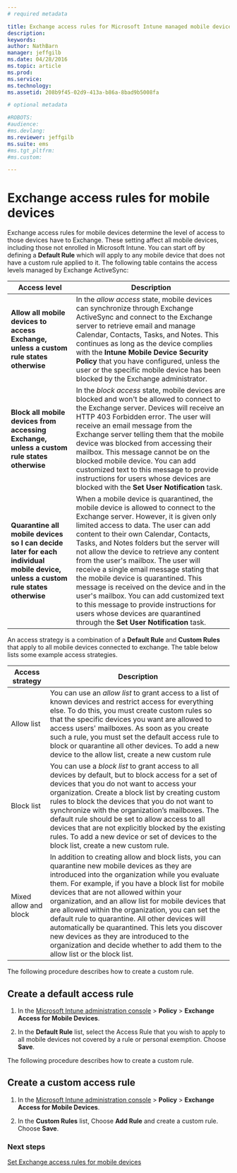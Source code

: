 ```yaml
---
# required metadata

title: Exchange access rules for Microsoft Intune managed mobile devices | Microsoft Intune
description:
keywords:
author: NathBarn
manager: jeffgilb
ms.date: 04/28/2016
ms.topic: article
ms.prod:
ms.service:
ms.technology:
ms.assetid: 208b9f45-02d9-413a-b86a-8bad9b5008fa

# optional metadata

#ROBOTS:
#audience:
#ms.devlang:
ms.reviewer: jeffgilb
ms.suite: ems
#ms.tgt_pltfrm:
#ms.custom:

---
```


# Exchange access rules for mobile devices
Exchange access rules for mobile devices determine the level of access to those devices have to Exchange. These setting affect all mobile devices, including those not enrolled in Microsoft Intune. You can start off by defining a **Default Rule** which will apply to any mobile device that does not have a custom rule applied to it. The following table contains the access levels managed by Exchange ActiveSync:

|Access level|Description|
|----------------|---------------|
|**Allow all mobile devices to access Exchange, unless a custom rule states otherwise**|In the *allow access* state, mobile devices can synchronize through Exchange ActiveSync and connect to the Exchange server to retrieve email and manage Calendar, Contacts, Tasks, and Notes. This continues as long as the device complies with the **Intune Mobile Device Security Policy** that you have configured, unless the user or the specific mobile device has been blocked by the Exchange administrator.|
|**Block all mobile devices from accessing Exchange, unless a custom rule states otherwise**|In the *block access* state, mobile devices are blocked and won't be allowed to connect to the Exchange server. Devices will receive an HTTP 403 Forbidden error. The user will receive an email message from the Exchange server telling them that the mobile device was blocked from accessing their mailbox. This message cannot be on the blocked mobile device. You can add customized text to this message to provide instructions for users whose devices are blocked with the **Set User Notification** task.|
|**Quarantine all mobile devices so I can decide later for each individual mobile device, unless a custom rule states otherwise**|When a mobile device is quarantined, the mobile device is allowed to connect to the Exchange server. However, it is given only limited access to data. The user can add content to their own Calendar, Contacts, Tasks, and Notes folders but the server will not allow the device to retrieve any content from the user's mailbox. The user will receive a single email message stating that the mobile device is quarantined. This message is received on the device and in the user's mailbox. You can add customized text to this message to provide instructions for users whose devices are quarantined through the **Set User Notification** task.|

An access strategy is a combination of a **Default Rule** and **Custom Rules** that apply to all mobile devices connected to exchange. The table below lists some example access strategies.

|Access strategy|Description|
|-------------------|---------------|
|Allow list|You can use an *allow list* to grant access to a list of known devices and restrict access for everything else. To do this, you must create custom rules so that the specific devices you want are allowed to access users' mailboxes. As soon as you create such a rule, you must set the default access rule to block or quarantine all other devices. To add a new device to the allow list, create a new custom rule|
|Block list|You can use a *block list* to grant access to all devices by default, but to block access for a set of devices that you do not want to access your organization. Create a block list by creating custom rules to block the devices that you do not want to synchronize with the organization’s mailboxes. The default rule should be set to allow access to all devices that are not explicitly blocked by the existing rules. To add a new device or set of devices to the block list, create a new custom rule.|
|Mixed allow and block|In addition to creating allow and block lists, you can quarantine new mobile devices as they are introduced into the organization while you evaluate them. For example, if you have a block list for mobile devices that are not allowed within your organization, and an allow list for mobile devices that are allowed within the organization, you can set the default rule to quarantine. All other devices will automatically be quarantined. This lets you discover new devices as they are introduced to the organization and decide whether to add them to the allow list or the block list.|
The following procedure describes how to create a custom rule.

## Create a default access rule

1.  In the [Microsoft Intune administration console](http://manage.microsoft.com) &gt; **Policy** &gt; **Exchange Access for Mobile Devices**.

2.  In the **Default Rule** list, select the Access Rule that you wish to apply to all mobile devices not covered by a rule or personal exemption. Choose **Save**.

The following procedure describes how to create a custom rule.

## Create a custom access rule

1. In the [Microsoft Intune administration console](http://manage.microsoft.com) &gt; **Policy** &gt; **Exchange Access for Mobile Devices**.

2.  In the **Custom Rules** list, Choose **Add Rule** and create a custom rule. Choose **Save**.

### Next steps
[Set Exchange access rules for mobile devices](exchange-access-rules-for-mobile-devices.md)
